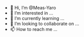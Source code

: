 - 👋 Hi, I’m @Meas-Yaro
- 👀 I’m interested in ...
- 🌱 I’m currently learning ...
- 💞️ I’m looking to collaborate on ...
- 📫 How to reach me ...

<!---
Meas-Yaro/Meas-Yaro is a ✨ special ✨ repository because its `README.md` (this file) appears on your GitHub profile.
You can click the Preview link to take a look at your changes.
--->
